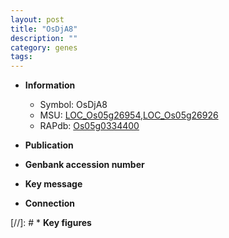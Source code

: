 ```yaml
---
layout: post
title: "OsDjA8"
description: ""
category: genes
tags: 
---
```


* **Information**  
    + Symbol: OsDjA8  
    + MSU: [LOC_Os05g26954](http://rice.uga.edu/cgi-bin/ORF_infopage.cgi?orf=LOC_Os05g26954),[LOC_Os05g26926](http://rice.uga.edu/cgi-bin/ORF_infopage.cgi?orf=LOC_Os05g26926)  
    + RAPdb: [Os05g0334400](http://rapdb.dna.affrc.go.jp/viewer/gbrowse_details/irgsp1?name=Os05g0334400)  

* **Publication**  

* **Genbank accession number**  

* **Key message**  

* **Connection**  

[//]: # * **Key figures**  



